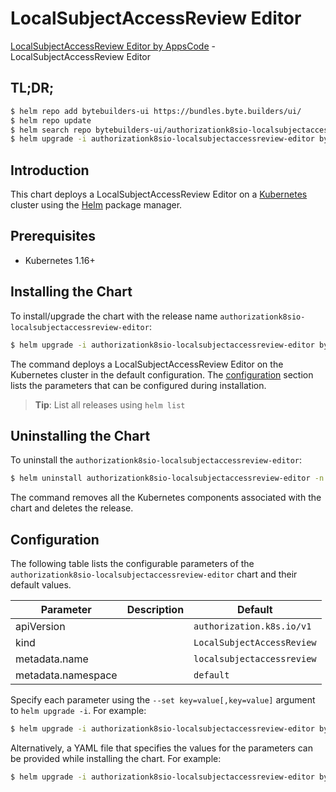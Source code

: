 # LocalSubjectAccessReview Editor

[LocalSubjectAccessReview Editor by AppsCode](https://byte.builders) - LocalSubjectAccessReview Editor

## TL;DR;

```bash
$ helm repo add bytebuilders-ui https://bundles.byte.builders/ui/
$ helm repo update
$ helm search repo bytebuilders-ui/authorizationk8sio-localsubjectaccessreview-editor --version=v0.4.15
$ helm upgrade -i authorizationk8sio-localsubjectaccessreview-editor bytebuilders-ui/authorizationk8sio-localsubjectaccessreview-editor -n default --create-namespace --version=v0.4.15
```

## Introduction

This chart deploys a LocalSubjectAccessReview Editor on a [Kubernetes](http://kubernetes.io) cluster using the [Helm](https://helm.sh) package manager.

## Prerequisites

- Kubernetes 1.16+

## Installing the Chart

To install/upgrade the chart with the release name `authorizationk8sio-localsubjectaccessreview-editor`:

```bash
$ helm upgrade -i authorizationk8sio-localsubjectaccessreview-editor bytebuilders-ui/authorizationk8sio-localsubjectaccessreview-editor -n default --create-namespace --version=v0.4.15
```

The command deploys a LocalSubjectAccessReview Editor on the Kubernetes cluster in the default configuration. The [configuration](#configuration) section lists the parameters that can be configured during installation.

> **Tip**: List all releases using `helm list`

## Uninstalling the Chart

To uninstall the `authorizationk8sio-localsubjectaccessreview-editor`:

```bash
$ helm uninstall authorizationk8sio-localsubjectaccessreview-editor -n default
```

The command removes all the Kubernetes components associated with the chart and deletes the release.

## Configuration

The following table lists the configurable parameters of the `authorizationk8sio-localsubjectaccessreview-editor` chart and their default values.

|     Parameter      | Description |                Default                |
|--------------------|-------------|---------------------------------------|
| apiVersion         |             | <code>authorization.k8s.io/v1</code>  |
| kind               |             | <code>LocalSubjectAccessReview</code> |
| metadata.name      |             | <code>localsubjectaccessreview</code> |
| metadata.namespace |             | <code>default</code>                  |


Specify each parameter using the `--set key=value[,key=value]` argument to `helm upgrade -i`. For example:

```bash
$ helm upgrade -i authorizationk8sio-localsubjectaccessreview-editor bytebuilders-ui/authorizationk8sio-localsubjectaccessreview-editor -n default --create-namespace --version=v0.4.15 --set apiVersion=authorization.k8s.io/v1
```

Alternatively, a YAML file that specifies the values for the parameters can be provided while
installing the chart. For example:

```bash
$ helm upgrade -i authorizationk8sio-localsubjectaccessreview-editor bytebuilders-ui/authorizationk8sio-localsubjectaccessreview-editor -n default --create-namespace --version=v0.4.15 --values values.yaml
```
